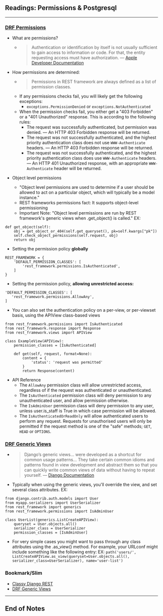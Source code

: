 ## Readings: Permissions & Postgresql
***

### [DRF Permissions](https://www.django-rest-framework.org/api-guide/permissions/)

- What are permissions?
  * > Authentication or identification by itself is not usually sufficient to gain access to information or code. For that, the entity requesting access must have authorization. — [Apple Developer Documentation](https://developer.apple.com/library/mac/#documentation/security/Conceptual/AuthenticationAndAuthorizationGuide/Authorization/Authorization.html)

- How permissions are determined:
  * > Permissions in REST framework are always defined as a list of permission classes.
  * If any permissions checks fail, you will likely get the following exceptions:
    * `exceptions.PermissionDenied` or `exceptions.NotAuthenticated`
  * When the permission checks fail, you either get a "403 Forbidden" or a "401 Unauthorized" response. This is according to the following rules:
    * The request was successfully authenticated, but permission was denied. — An HTTP 403 Forbidden response will be returned.
    * The request was not successfully authenticated, and the highest priority authentication class does not use `WWW-Authenticate` headers. — An HTTP 403 Forbidden response will be returned.
    * The request was not successfully authenticated, and the highest priority authentication class does use `WWW-Authenticate` headers. — An HTTP 401 Unauthorized response, with an appropriate `WWW-Authenticate` header will be returned.

- Object level permissions
  * "Object level permissions are used to determine if a user should be allowed to act on a particular object, which will typically be a model instance."
  * REST frameworks permissions fact: It supports object-level permissioning
  * Important Note: "Object level permissions are run by REST framework's generic views when .get_object() is called."
EX:
```
def get_object(self):
    obj = get_object_or_404(self.get_queryset(), pk=self.kwargs["pk"])
    self.check_object_permissions(self.request, obj)
    return obj
```

- Setting the permission policy **globally**
```
REST_FRAMEWORK = {
    'DEFAULT_PERMISSION_CLASSES': [
        'rest_framework.permissions.IsAuthenticated',
    ]
}
```
- Setting the permission policy, **allowing unrestricted access:**
```
'DEFAULT_PERMISSION_CLASSES': [
   'rest_framework.permissions.AllowAny',
]
```
- You can also set the authentication policy on a per-view, or per-viewset basis, using the APIView class-based views
```
from rest_framework.permissions import IsAuthenticated
from rest_framework.response import Response
from rest_framework.views import APIView

class ExampleView(APIView):
    permission_classes = [IsAuthenticated]

    def get(self, request, format=None):
        content = {
            'status': 'request was permitted'
        }
        return Response(content)
```

- API Reference
  * The `AllowAny` permission class will allow unrestricted access, regardless of if the request was authenticated or unauthenticated.
  * The `IsAuthenticated` permission class will deny permission to any unauthenticated user, and allow permission otherwise.
  * The `IsAdminUser` permission class will deny permission to any user, unless user.is_staff is True in which case permission will be allowed.
  * The `IsAuthenticatedOrReadOnly` will allow authenticated users to perform any request. Requests for unauthorised users will only be permitted if the request method is one of the "safe" methods; `GET`, `HEAD` or `OPTIONS`.

### [DRF Generic Views](https://www.django-rest-framework.org/api-guide/generic-views/)
- > Django’s generic views... were developed as a shortcut for common usage patterns... They take certain common idioms and patterns found in view development and abstract them so that you can quickly write common views of data without having to repeat yourself. — [Django Documentation](https://docs.djangoproject.com/en/stable/ref/class-based-views/#base-vs-generic-views)

- Typically when using the generic views, you'll override the view, and set several class attributes.
EX:
```
from django.contrib.auth.models import User
from myapp.serializers import UserSerializer
from rest_framework import generics
from rest_framework.permissions import IsAdminUser

class UserList(generics.ListCreateAPIView):
    queryset = User.objects.all()
    serializer_class = UserSerializer
    permission_classes = [IsAdminUser]
```
- For very simple cases you might want to pass through any class attributes using the .as_view() method. For example, your URLconf might include something like the following entry:
EX: `path('users/', ListCreateAPIView.as_view(queryset=User.objects.all(), serializer_class=UserSerializer), name='user-list')`



### Bookmark/Slim
- [Classy Django REST](http://www.cdrf.co/)
- [DRF Generic Views](https://www.django-rest-framework.org/api-guide/generic-views/)

***
 ## End of Notes
